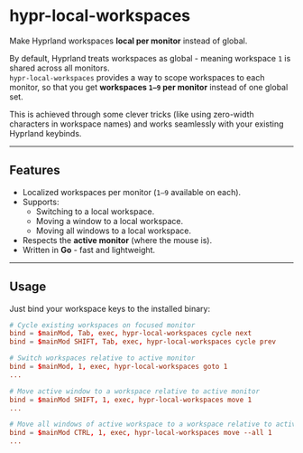 # hypr-local-workspaces

Make Hyprland workspaces **local per monitor** instead of global.

By default, Hyprland treats workspaces as global - meaning workspace `1` is shared across all monitors.  
`hypr-local-workspaces` provides a way to scope workspaces to each monitor, so that you get **workspaces `1–9` per monitor** instead of one global set.

This is achieved through some clever tricks (like using zero-width characters in workspace names) and works seamlessly with your existing Hyprland keybinds.

---

## Features

- Localized workspaces per monitor (`1–9` available on each).
- Supports:
  - Switching to a local workspace.
  - Moving a window to a local workspace.
  - Moving all windows to a local workspace.
- Respects the **active monitor** (where the mouse is).
- Written in **Go** - fast and lightweight.

---

## Usage

Just bind your workspace keys to the installed binary:

```conf
# Cycle existing workspaces on focused monitor
bind = $mainMod, Tab, exec, hypr-local-workspaces cycle next
bind = $mainMod SHIFT, Tab, exec, hypr-local-workspaces cycle prev

# Switch workspaces relative to active monitor
bind = $mainMod, 1, exec, hypr-local-workspaces goto 1
...

# Move active window to a workspace relative to active monitor
bind = $mainMod SHIFT, 1, exec, hypr-local-workspaces move 1
...

# Move all windows of active workspace to a workspace relative to active monitor
bind = $mainMod CTRL, 1, exec, hypr-local-workspaces move --all 1
...
```
